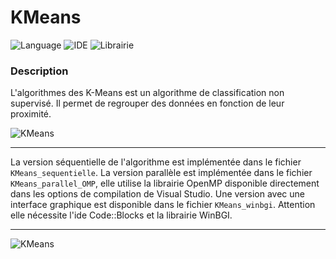 # KMeans

![Language](https://img.shields.io/badge/Language-C++-blue.svg)
![IDE](https://img.shields.io/badge/IDE-Code::Blocks_&_Visual_Studio-green.svg)
![Librairie](https://img.shields.io/badge/Librairie-WinBGI_&_OpenMP-red.svg)

### Description

L'algorithmes des K-Means est un algorithme de classification non supervisé. Il permet de regrouper des données en fonction de leur proximité.

![KMeans](https://upload.wikimedia.org/wikipedia/commons/thumb/e/ea/K-means_convergence.gif/220px-K-means_convergence.gif)

---

La version séquentielle de l'algorithme est implémentée dans le fichier `KMeans_sequentielle`. La version parallèle est implémentée dans le fichier `KMeans_parallel_OMP`, elle utilise la librairie OpenMP disponible directement dans les options de compilation de Visual Studio.
Une version avec une interface graphique est disponible dans le fichier `KMeans_winbgi`. Attention elle nécessite l'ide Code::Blocks et la librairie WinBGI.

---

![KMeans](demo.gif)